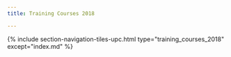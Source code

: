 ```yaml
---
title: Training Courses 2018

---
```


{% include section-navigation-tiles-upc.html type="training_courses_2018" except="index.md" %}